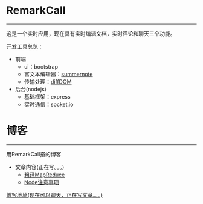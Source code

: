# RemarkCall
---
这是一个实时应用，现在具有实时编辑文档，实时评论和聊天三个功能。

开发工具总览：

- 前端
  - ui：bootstrap
  - 富文本编辑器：[summernote](https://github.com/summernote/summernote/)
  - 传输处理：[diffDOM](https://github.com/fiduswriter/diffDOM)
- 后台(nodejs)
  - 基础框架：express
  - 实时通信：socket.io

# 博客
---
用RemarkCall搭的博客

- 文章内容(正在写。。。)
  - [粗译MapReduce](https://github.com/GargouillePao/remarkcall/blob/master/storage/articles/time-116-2-29-12-38-27.md)
  - [Node注意事项](https://github.com/GargouillePao/remarkcall/blob/master/storage/articles/time-116-3-17-17-40-4.md)

[博客地址(现在可以聊天，正在写文章。。。)](http://www.gargouilledragon.org:49455/)